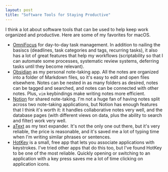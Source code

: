 ```yaml
---
layout: post
title: "Software Tools for Staying Productive"
---
```


I think a lot about software tools that can be used to help keep work organized and productive. Here are some of my favorites for macOS.

<!--more-->

* [OmniFocus](https://www.omnigroup.com/omnifocus/) for day-to-day task management. In addition to nailing the basiscs (deadlines, task categories and tags, recurring tasks), it also has a lot of great features that help my workflows (scriptability so that I can automate some processes, systematic review systems, deferring tasks until they become relevant).
* [Obsidian](https://obsidian.md/) as my personal note-taking app. All the notes are organized into a folder of Markdown files, so it's easy to edit and open files elsewhere. Notes can be nested in as many folders as desired, notes can be tagged and searched, and notes can be connected with other notes. Plus, `vim` keybindings make writing notes more efficient.
* [Notion](https://www.notion.so/) for shared note-taking. I'm not a huge fan of having notes split across two note-taking applications, but Notion has enough features that I think it's worth it: it handles collaborative notes very well, and the database pages (with different views on data, plus the ability to search and filter) work very well.
* [aText](https://www.trankynam.com/atext/) as my text expander. It's not the only one out there, but it's very reliable, the price is reasonable, and it's saved me a lot of typing time when I'm writing similar phrases or sentences.
* [HotKey](https://codenuts.de/en/posts/hotkey/) is a small, free app that lets you associate applications with keystrokes. I've tried other apps that do this too, but I've found HotKey to be one of the most reliable. Quickly opening or switching to an application with a key press saves me a lot of time clicking on application icons.

